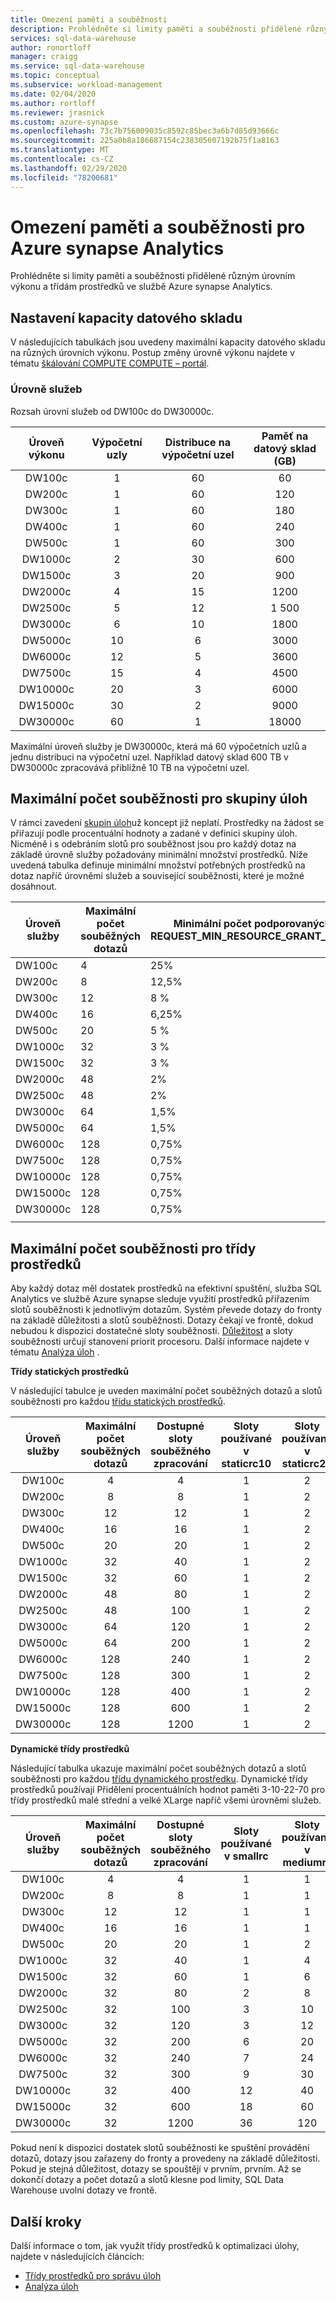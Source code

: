 ```yaml
---
title: Omezení paměti a souběžnosti
description: Prohlédněte si limity paměti a souběžnosti přidělené různým úrovním výkonu a třídám prostředků ve službě Azure synapse Analytics.
services: sql-data-warehouse
author: ronortloff
manager: craigg
ms.service: sql-data-warehouse
ms.topic: conceptual
ms.subservice: workload-management
ms.date: 02/04/2020
ms.author: rortloff
ms.reviewer: jrasnick
ms.custom: azure-synapse
ms.openlocfilehash: 73c7b756009035c8592c85bec3a6b7d85d93666c
ms.sourcegitcommit: 225a0b8a186687154c238305607192b75f1a8163
ms.translationtype: MT
ms.contentlocale: cs-CZ
ms.lasthandoff: 02/29/2020
ms.locfileid: "78200681"
---
```

# <a name="memory-and-concurrency-limits-for-azure-synapse-analytics"></a>Omezení paměti a souběžnosti pro Azure synapse Analytics
Prohlédněte si limity paměti a souběžnosti přidělené různým úrovním výkonu a třídám prostředků ve službě Azure synapse Analytics.  

## <a name="data-warehouse-capacity-settings"></a>Nastavení kapacity datového skladu
V následujících tabulkách jsou uvedeny maximální kapacity datového skladu na různých úrovních výkonu. Postup změny úrovně výkonu najdete v tématu [škálování COMPUTE COMPUTE – portál](quickstart-scale-compute-portal.md).

### <a name="service-levels"></a>Úrovně služeb

Rozsah úrovní služeb od DW100c do DW30000c.

| Úroveň výkonu | Výpočetní uzly | Distribuce na výpočetní uzel | Paměť na datový sklad (GB) |
|:-----------------:|:-------------:|:------------------------------:|:------------------------------:|
| DW100c            | 1             | 60                             |    60                          |
| DW200c            | 1             | 60                             |   120                          |
| DW300c            | 1             | 60                             |   180                          |
| DW400c            | 1             | 60                             |   240                          |
| DW500c            | 1             | 60                             |   300                          |
| DW1000c           | 2             | 30                             |   600                          |
| DW1500c           | 3             | 20                             |   900                          |
| DW2000c           | 4             | 15                             |  1200                          |
| DW2500c           | 5             | 12                             |  1 500                          |
| DW3000c           | 6             | 10                             |  1800                          |
| DW5000c           | 10            | 6                              |  3000                          |
| DW6000c           | 12            | 5                              |  3600                          |
| DW7500c           | 15            | 4                              |  4500                          |
| DW10000c          | 20            | 3                              |  6000                          |
| DW15000c          | 30            | 2                              |  9000                          |
| DW30000c          | 60            | 1                              | 18000                          |

Maximální úroveň služby je DW30000c, která má 60 výpočetních uzlů a jednu distribuci na výpočetní uzel. Například datový sklad 600 TB v DW30000c zpracovává přibližně 10 TB na výpočetní uzel.

## <a name="concurrency-maximums-for-workload-groups"></a>Maximální počet souběžnosti pro skupiny úloh
V rámci zavedení [skupin úloh](sql-data-warehouse-workload-isolation.md)už koncept již neplatí.  Prostředky na žádost se přiřazují podle procentuální hodnoty a zadané v definici skupiny úloh.  Nicméně i s odebráním slotů pro souběžnost jsou pro každý dotaz na základě úrovně služby požadovány minimální množství prostředků.  Níže uvedená tabulka definuje minimální množství potřebných prostředků na dotaz napříč úrovněmi služeb a související souběžnosti, které je možné dosáhnout. 

|Úroveň služby|Maximální počet souběžných dotazů|Minimální počet podporovaných pro REQUEST_MIN_RESOURCE_GRANT_PERCENT|
|---|---|---|
|DW100c|4|25%|
|DW200c|8|12,5%|
|DW300c|12|8 %|
|DW400c|16|6,25%|
|DW500c|20|5 %|
|DW1000c|32|3 %|
|DW1500c|32|3 %|
|DW2000c|48|2%|
|DW2500c|48|2%|
|DW3000c|64|1,5%|
|DW5000c|64|1,5%|
|DW6000c|128|0,75%|
|DW7500c|128|0,75%|
|DW10000c|128|0,75%|
|DW15000c|128|0,75%|
|DW30000c|128|0,75%|
||||

## <a name="concurrency-maximums-for-resource-classes"></a>Maximální počet souběžnosti pro třídy prostředků
Aby každý dotaz měl dostatek prostředků na efektivní spuštění, služba SQL Analytics ve službě Azure synapse sleduje využití prostředků přiřazením slotů souběžnosti k jednotlivým dotazům. Systém převede dotazy do fronty na základě důležitosti a slotů souběžnosti. Dotazy čekají ve frontě, dokud nebudou k dispozici dostatečné sloty souběžnosti. [Důležitost](https://docs.microsoft.com/azure/sql-data-warehouse/sql-data-warehouse-workload-importance) a sloty souběžnosti určují stanovení priorit procesoru. Další informace najdete v tématu [Analýza úloh](analyze-your-workload.md) .

**Třídy statických prostředků**

V následující tabulce je uveden maximální počet souběžných dotazů a slotů souběžnosti pro každou [třídu statických prostředků](resource-classes-for-workload-management.md).  

| Úroveň služby | Maximální počet souběžných dotazů | Dostupné sloty souběžného zpracování | Sloty používané v staticrc10 | Sloty používané v staticrc20 | Sloty používané v staticrc30 | Sloty používané v staticrc40 | Sloty používané v staticrc50 | Sloty používané v staticrc60 | Sloty používané v staticrc70 | Sloty používané v staticrc80 |
|:-------------:|:--------------------------:|:---------------------------:|:---------:|:----------:|:----------:|:----------:|:----------:|:----------:|:----------:|:----------:|
| DW100c        |  4                         |    4                        | 1         | 2          | 4          | 4          | 4         |  4         |  4         |  4         |
| DW200c        |  8                         |    8                        | 1         | 2          | 4          | 8          |  8         |  8         |  8         |  8        |
| DW300c        | 12                         |   12                        | 1         | 2          | 4          | 8          |  8         |  8         |  8         |   8        |
| DW400c        | 16                         |   16                        | 1         | 2          | 4          | 8          | 16         | 16         | 16         |  16        |
| DW500c        | 20                         |   20                        | 1         | 2          | 4          | 8          | 16         | 16         | 16         |  16        |
| DW1000c       | 32                         |   40                        | 1         | 2          | 4          | 8          | 16         | 32         | 32         |  32        |
| DW1500c       | 32                         |   60                        | 1         | 2          | 4          | 8          | 16         | 32         | 32         |  32        |
| DW2000c       | 48                         |   80                        | 1         | 2          | 4          | 8          | 16         | 32         | 64         |  64        |
| DW2500c       | 48                         |  100                        | 1         | 2          | 4          | 8          | 16         | 32         | 64         |  64        |
| DW3000c       | 64                         |  120                        | 1         | 2          | 4          | 8          | 16         | 32         | 64         |  64        |
| DW5000c       | 64                         |  200                        | 1         | 2          | 4          | 8          | 16         | 32         | 64         | 128        |
| DW6000c       | 128                        |  240                        | 1         | 2          | 4          | 8          | 16         | 32         | 64         | 128        |
| DW7500c       | 128                        |  300                        | 1         | 2          | 4          | 8          | 16         | 32         | 64         | 128        |
| DW10000c      | 128                        |  400                        | 1         | 2          | 4          | 8          | 16         | 32         | 64         | 128        |
| DW15000c      | 128                        |  600                        | 1         | 2          | 4          | 8          | 16         | 32         | 64         | 128        |
| DW30000c      | 128                        | 1200                        | 1         | 2          | 4          | 8          | 16         | 32         | 64         | 128        |

**Dynamické třídy prostředků**

Následující tabulka ukazuje maximální počet souběžných dotazů a slotů souběžnosti pro každou [třídu dynamického prostředku](resource-classes-for-workload-management.md). Dynamické třídy prostředků používají Přidělení procentuálních hodnot paměti 3-10-22-70 pro třídy prostředků malé střední a velké XLarge napříč všemi úrovněmi služeb.

| Úroveň služby | Maximální počet souběžných dotazů | Dostupné sloty souběžného zpracování | Sloty používané v smallrc | Sloty používané v mediumrc | Sloty používané v largerc | Sloty používané v xlargerc |
|:-------------:|:--------------------------:|:---------------------------:|:---------------------:|:----------------------:|:---------------------:|:----------------------:|
| DW100c        |  4                         |    4                        | 1                     |  1                     |  1                    |   2                    |
| DW200c        |  8                         |    8                        | 1                     |  1                     |  1                    |   5                    |
| DW300c        | 12                         |   12                        | 1                     |  1                     |  2                    |   8                    |
| DW400c        | 16                         |   16                        | 1                     |  1                     |  3                    |  11                    |
| DW500c        | 20                         |   20                        | 1                     |  2                     |  4                    |  14                    |
| DW1000c       | 32                         |   40                        | 1                     |  4                     |  8                    |  28                    |
| DW1500c       | 32                         |   60                        | 1                     |  6                     |  13                   |  42                    |
| DW2000c       | 32                         |   80                        | 2                     |  8                     |  17                   |  56                    |
| DW2500c       | 32                         |  100                        | 3                     | 10                     |  22                   |  70                    |
| DW3000c       | 32                         |  120                        | 3                     | 12                     |  26                   |  84                    |
| DW5000c       | 32                         |  200                        | 6                     | 20                     |  44                   | 140                    |
| DW6000c       | 32                         |  240                        | 7                     | 24                     |  52                   | 168                    |
| DW7500c       | 32                         |  300                        | 9                     | 30                     |  66                   | 210                    |
| DW10000c      | 32                         |  400                        | 12                    | 40                     |  88                   | 280                    |
| DW15000c      | 32                         |  600                        | 18                    | 60                     | 132                   | 420                    |
| DW30000c      | 32                         | 1200                        | 36                    | 120                    | 264                   | 840                    |


Pokud není k dispozici dostatek slotů souběžnosti ke spuštění provádění dotazů, dotazy jsou zařazeny do fronty a provedeny na základě důležitosti.  Pokud je stejná důležitost, dotazy se spouštějí v prvním, prvním.  Až se dokončí dotazy a počet dotazů a slotů klesne pod limity, SQL Data Warehouse uvolní dotazy ve frontě. 

## <a name="next-steps"></a>Další kroky

Další informace o tom, jak využít třídy prostředků k optimalizaci úlohy, najdete v následujících článcích:
* [Třídy prostředků pro správu úloh](resource-classes-for-workload-management.md)
* [Analýza úloh](analyze-your-workload.md)